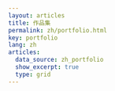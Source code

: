 ```yaml
---
layout: articles
title: 作品集
permalink: zh/portfolio.html
key: portfolio
lang: zh
articles:
  data_source: zh_portfolio
  show_excerpt: true
  type: grid
---
```


<!--more-->

<div class="article__content" markdown="1">
</div>
